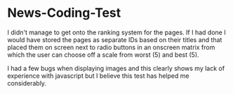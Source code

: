 # News-Coding-Test
I didn't manage to get onto the ranking system for the pages. If I had done I would have stored the pages as separate IDs based on their titles and that placed them on screen next to radio buttons in an onscreen matrix from which the user can choose off a scale from worst (5) and best (5).

I had a few bugs when displaying images and this clearly shows my lack of experience with javascript but I believe this test has helped me considerably.
